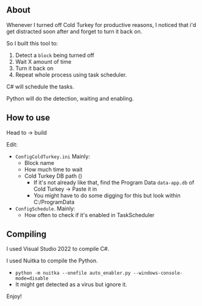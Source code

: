 
## About

Whenever I turned off Cold Turkey for productive reasons, I noticed that i'd get distracted soon after and forget to turn it back on.

So I built this tool to:
1. Detect a `block` being turned off
2. Wait X amount of time
3. Turn it back on
4. Repeat whole process using task scheduler.

C# will schedule the tasks.

Python will do the detection, waiting and enabling.

## How to use

Head to -> build 

Edit:
- `ConfigColdTurkey.ini` Mainly:
    - Block name
    - How much time to wait
    - Cold Turkey DB path ()
        - If it's not already like that, find the Program Data `data-app.db` of Cold Turkey -> Paste it in
        - You might have to do some digging for this but look within C:/ProgramData
- `ConfigSchedule`. Mainly:
    - How often to check if it's enabled in TaskScheduler

## Compiling

I used Visual Studio 2022 to compile C#.

I used Nuitka to compile the Python.
- ```python -m nuitka --onefile auto_enabler.py --windows-console-mode=disable```
- It might get detected as a virus but ignore it.


Enjoy!